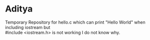# Aditya

Temporary Repository for hello.c which can print "Hello World" when including iostream but  
#include <iostream.h> is not working I do not know why.
